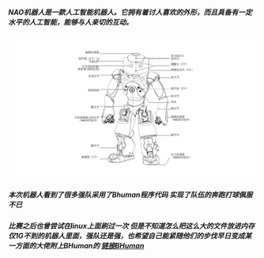 ##### NAO机器人是一款人工智能机器人。它拥有着讨人喜欢的外形，而且具备有一定水平的人工智能，能够与人亲切的互动。

![](images/nao机器人.jpg)

##### 本次机器人看到了很多强队采用了Bhuman程序代码 实现了队伍的奔跑打球佩服不已

##### 比赛之后也曾尝试在linux上面刷过一次 但是不知道怎么把这么大的文件放进内存仅1G不到的机器人里面，强队还是强，也希望自己能紧随他们的步伐早日变成某一方面的大佬附上BHuman的 [链接BHuman](https://github.com/ppzxc/BHumanCodeRelease)